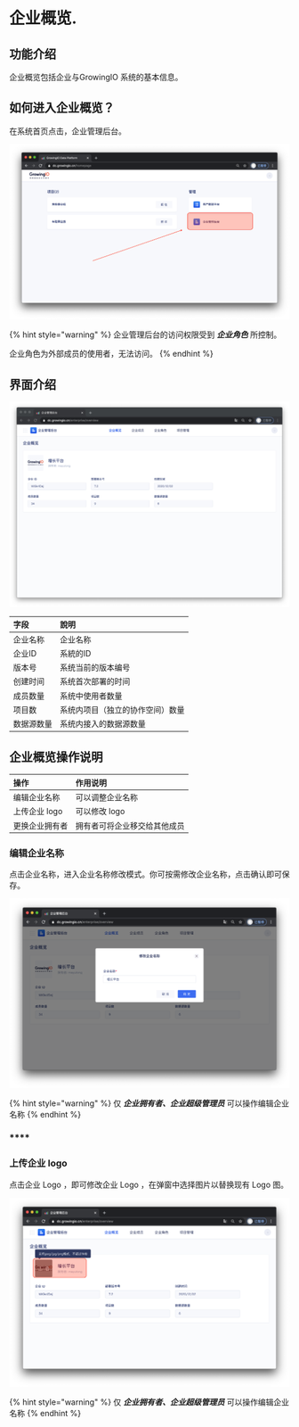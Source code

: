 # 企业概览.

## 功能介绍

企业概览包括企业与GrowingIO 系统的基本信息。 

## 如何进入企业概览？

在系统首页点击，企业管理后台。

![](../../.gitbook/assets/ying-mu-jie-tu-20201207-xia-wu-3.38.02.png)

{% hint style="warning" %}
企业管理后台的访问权限受到 _**企业角色**_ 所控制。  
  
企业角色为外部成员的使用者，无法访问。 
{% endhint %}

## 界面介绍

![](../../.gitbook/assets/ying-mu-jie-tu-20201207-xia-wu-3.13.04.png)

| 字段 | 說明 |
| :--- | :--- |
| 企业名称 | 企业名称 |
| 企业ID  | 系統的ID |
| 版本号 | 系统当前的版本编号 |
| 创建时间 | 系统首次部署的时间 |
| 成员数量 | 系统中使用者数量 |
| 项目数 | 系统内项目（独立的协作空间）数量 |
| 数据源数量  | 系统内接入的数据源数量 |

## 企业概览操作说明

| 操作 | 作用说明 |
| :--- | :--- |
| 编辑企业名称 | 可以调整企业名称 |
| 上传企业 logo | 可以修改 logo  |
| 更换企业拥有者 | 拥有者可将企业移交给其他成员 |



### **编辑企业名称**

点击企业名称，进入企业名称修改模式。你可按需修改企业名称，点击确认即可保存。

![](../../.gitbook/assets/ying-mu-jie-tu-20201207-xia-wu-3.14.36.png)

{% hint style="warning" %}
仅 _**企业拥有者、企业超级管理员**_ 可以操作编辑企业名称
{% endhint %}

### \*\*\*\*

### **上传企业 logo**

点击企业 Logo ，即可修改企业 Logo ，在弹窗中选择图片以替换现有 Logo 图。

![](../../.gitbook/assets/ying-mu-jie-tu-20201207-xia-wu-3.14.40.png)

{% hint style="warning" %}
仅 _**企业拥有者、企业超级管理员**_ 可以操作编辑企业名称
{% endhint %}

### 












